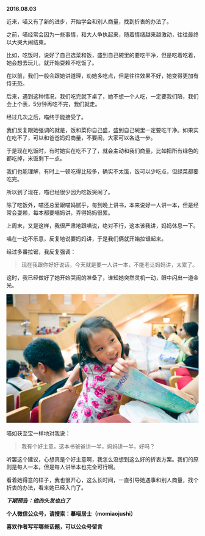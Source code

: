 
          
            
**2016.08.03**

近来，喵又有了新的进步，开始学会和别人商量，找到折衷的办法了。

之前，喵经常会因为一些事情，和大人争执起来，随着情绪越来越激动，往往最终以大哭大闹结束。

比如，吃饭时，说好了自己选菜和饭，盛到自己碗里的要吃干净，但是吃着吃着，她会想去玩儿，就开始耍赖不吃饭了。

在以前，我们一般会跟她讲道理，劝她多吃点，但是往往效果不好，她变得更加有恃无恐。

后来，遇到这种情况，我们吃完就下桌了，她不想一个人吃，一定要我们陪，我们会上个表，5分钟再吃不完，我们就走。

经过几次之后，喵终于能接受了。

我们反复跟她强调的就是，饭和菜你自己盛，盛到自己碗里一定要吃干净。如果实在吃不了，可以和爸爸妈妈商量，不要闹，大家可以各退一步。

于是现在吃饭时，有时她实在吃不了了，就会主动和我们商量，比如把所有绿色的都吃掉，米饭剩下一点。

我们也能理解，有时上一顿吃得比较多，确实不太饿，饭可以少吃点，但绿菜都要吃完。

所以到了现在，喵已经很少因为吃饭哭闹了。

除了吃饭外，喵还总爱跟喵妈腻乎，每到晚上讲书，本来说好一人讲一本，但是经常会耍赖，每本都要喵妈讲，弄得妈妈很累。

上周末，又是这样，我很严肃地跟喵说，绝对不行，这本该我讲，妈妈休息一下。

喵在一边不乐意，反复地说要妈妈讲，于是我们俩就开始拉锯起来。

经过多番拉锯，我反复强调：
>现在我跟你好好说话，今天就是要一人讲一本，不能老让妈妈讲，太累了。



这时，我已经做好了她开始哭闹的准备了，谁知她突然灵机一动，眼中闪出一道金光。




![](img/51001-70f96d2e3182ecaa.jpg)




喵如获至宝一样地对我说：
>我有个好主意，这本书爸爸讲一半，妈妈讲一半，好吗？



听罢这个建议，心想真是个好主意啊，我怎么没想到这么好的折衷方案。我们的原则是每人一本，但是每人讲半本也完全可行啊。

看着她得意的样子，我也很开心，这么长时间，一直引导她遇事和别人商量，找个折衷的办法，看来她已经入门了。


***下期预告：他的头发也白了***


**个人微信公众号，请搜索：摹喵居士（momiaojushi）**

**喜欢作者写写哪些话题，可以公众号留言**

          
        